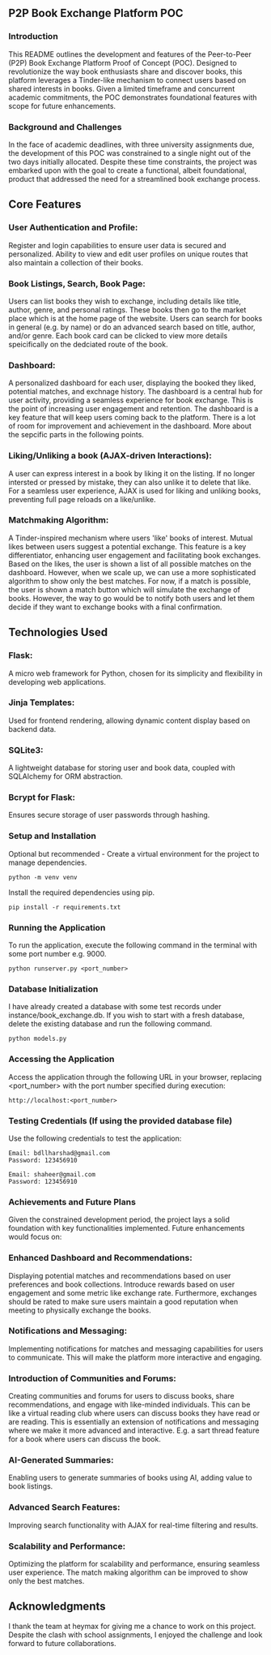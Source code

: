 ## P2P Book Exchange Platform POC
### Introduction
This README outlines the development and features of the Peer-to-Peer (P2P) Book Exchange Platform Proof of Concept (POC). Designed to revolutionize the way book enthusiasts share and discover books, this platform leverages a Tinder-like mechanism to connect users based on shared interests in books. Given a limited timeframe and concurrent academic commitments, the POC demonstrates foundational features with scope for future enhancements.

### Background and Challenges
In the face of academic deadlines, with three university assignments due, the development of this POC was constrained to a single night out of the two days initially allocated. Despite these time constraints, the project was embarked upon with the goal to create a functional, albeit foundational, product that addressed the need for a streamlined book exchange process.

## Core Features

### User Authentication and Profile: 
Register and login capabilities to ensure user data is secured and personalized. Ability to view and edit user profiles on unique routes that also maintain a collection of their books.
### Book Listings, Search, Book Page: 
Users can list books they wish to exchange, including details like title, author, genre, and personal ratings. These books then go to the market place which is at the home page of the website. Users can search for books in general (e.g. by name) or do an advanced search based on title, author, and/or genre. Each book card can be clicked to view more details speicifically on the dedciated route of the book.


### Dashboard:
A personalized dashboard for each user, displaying the booked they liked, potential matches, and exchnage history. The dashboard is a central hub for user activity, providing a seamless experience for book exchange. This is the point of increasing user engagement and retention. The dashboard is a key feature that will keep users coming back to the platform. There is a lot of room for improvement and achievement in the dashboard. More about the sepcific parts in the following points.

### Liking/Unliking a book (AJAX-driven Interactions):
A user can express interest in a book by liking it on the listing. If no longer intersted or pressed by mistake, they can also unlike it to delete that like. For a seamless user experience, AJAX is used for liking and unliking books, preventing full page reloads on a like/unlike.

### Matchmaking Algorithm: 
A Tinder-inspired mechanism where users 'like' books of interest. Mutual likes between users suggest a potential exchange. This feature is a key differentiator, enhancing user engagement and facilitating book exchanges. Based on the likes, the user is shown a list of all possible matches on the dashboard. However, when we scale up, we can use a more sophisticated algorithm to show only the best matches. For now, if a match is possible, the user is shown a match button which will simulate the exchange of books. However, the way to go would be to notify both users and let them decide if they want to exchange books with a final confirmation.

## Technologies Used
### Flask: 
A micro web framework for Python, chosen for its simplicity and flexibility in developing web applications.
### Jinja Templates: 
Used for frontend rendering, allowing dynamic content display based on backend data.
### SQLite3: 
A lightweight database for storing user and book data, coupled with SQLAlchemy for ORM abstraction.
### Bcrypt for Flask: 
Ensures secure storage of user passwords through hashing.

### Setup and Installation
Optional but recommended - Create a virtual environment for the project to manage dependencies.
```
python -m venv venv
```
Install the required dependencies using pip.
```
pip install -r requirements.txt
```
### Running the Application
To run the application, execute the following command in the terminal with some port number e.g. 9000.
```
python runserver.py <port_number>
```
### Database Initialization
I have already created a database with some test records under instance/book_exchange.db. If you wish to start with a fresh database, delete the existing database and run the following command.
```
python models.py
```

### Accessing the Application
Access the application through the following URL in your browser, replacing <port_number> with the port number specified during execution:
```
http://localhost:<port_number>
```
### Testing Credentials (If using the provided database file)
Use the following credentials to test the application:
```
Email: bdllharshad@gmail.com
Password: 123456910
```
```
Email: shaheer@gmail.com
Password: 123456910
```

### Achievements and Future Plans
Given the constrained development period, the project lays a solid foundation with key functionalities implemented. Future enhancements would focus on:

### Enhanced Dashboard and Recommendations: 
Displaying potential matches and recommendations based on user preferences and book collections. Introduce rewards based on user engagement and some metric like exchange rate. Furthermore, exchanges should be rated to make sure users maintain a good reputation when meeting to physically exchange the books.

### Notifications and Messaging:
Implementing notifications for matches and messaging capabilities for users to communicate. This will make the platform more interactive and engaging.

### Introduction of Communities and Forums:
Creating communities and forums for users to discuss books, share recommendations, and engage with like-minded individuals. This can be like a virtual reading club where users can discuss books they have read or are reading. This is essentially an extension of notifications and messaging where we make it more advanced and interactive. E.g. a sart thread feature for a book where users can discuss the book. 

### AI-Generated Summaries:
Enabling users to generate summaries of books using AI, adding value to book listings.

### Advanced Search Features: 
Improving search functionality with AJAX for real-time filtering and results.

### Scalability and Performance:
Optimizing the platform for scalability and performance, ensuring seamless user experience. The match making algorithm can be improved to show only the best matches.

## Acknowledgments
I thank the team at heymax for giving me a chance to work on this project. Despite the clash with school assignments, I enjoyed the challenge and look forward to future collaborations.

